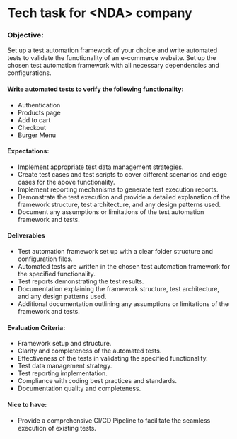 # Tech task for \<NDA\> company

### Objective:

Set up a test automation framework of your choice and write automated tests to validate the functionality of an e-commerce website. Set up the chosen test automation framework with all necessary dependencies and
configurations.

#### Write automated tests to verify the following functionality:

- Authentication
- Products page
- Add to cart
- Checkout
- Burger Menu

#### Expectations:

- Implement appropriate test data management strategies.
- Create test cases and test scripts to cover different scenarios and edge cases for the above functionality.
- Implement reporting mechanisms to generate test execution reports.
- Demonstrate the test execution and provide a detailed explanation of the framework structure, test architecture, and any design patterns used.
- Document any assumptions or limitations of the test automation framework and tests.

#### Deliverables

- Test automation framework set up with a clear folder structure and configuration files.
- Automated tests are written in the chosen test automation framework for the specified functionality.
- Test reports demonstrating the test results.
- Documentation explaining the framework structure, test architecture, and any design patterns used.
- Additional documentation outlining any assumptions or limitations of the framework and tests.

#### Evaluation Criteria:

- Framework setup and structure.
- Clarity and completeness of the automated tests.
- Effectiveness of the tests in validating the specified functionality.
- Test data management strategy.
- Test reporting implementation.
- Compliance with coding best practices and standards.
- Documentation quality and completeness.

#### Nice to have:

- Provide a comprehensive CI/CD Pipeline to facilitate the seamless execution of existing tests.
